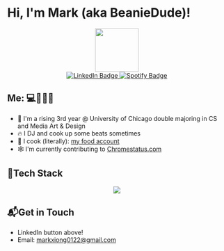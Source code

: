 
# Hi, I'm Mark (aka BeanieDude)! 

<div id="header" align="center">
  <img src="https://media.giphy.com/media/v1.Y2lkPTc5MGI3NjExeTJxeWRlM2hvOG51OGlvYnF3NGJ1NWhkeG55eHJxOXIycjNtaHhsdyZlcD12MV9naWZzX3NlYXJjaCZ0aWQ9MzI1OWE5ZDFiNWFiZTY1ZGFkODgyYmJiM2U0ZDk4MzU5MGU4NWQ0ZmZhZWExOGI2NmQ3MmIxNmY4ZDhkMjBhNyZjdD1n/S2IfEQqgWc0AH4r6Al/giphy.gif" width="100"/>
</div>
<div id="badges" align="center">
  <a href="https://www.linkedin.com/in/mark-xiong-356aa3210/">
    <img src="https://img.shields.io/badge/LinkedIn-blue?style=for-the-badge&logo=linkedin&logoColor=white" alt="LinkedIn Badge"/>
  </a>
  <a href="https://open.spotify.com/user/31ux5clqikgc43myleybajyd7nvu">
    <img src="https://img.shields.io/badge/Spotify-1DB954?style=for-the-badge&logo=spotify&logoColor=white" alt="Spotify Badge"/>
  </a>
</div>

## Me: 💻🎹👨‍🍳
- 🏫 I'm a rising 3rd year @ University of Chicago double majoring in CS and Media Art & Design
- 🔥 I DJ and cook up some beats sometimes
- 🥘 I cook (literally): [my food account](https://www.instagram.com/noodles_n_highball?igsh=MTJldzN2dWoxbGRvZg%3D%3D&utm_source=qr)
- 🕸️ I'm currently contributing to [Chromestatus.com](https://github.com/GoogleChrome/chromium-dashboard)

## 🚀Tech Stack

<p align="center">
  <a href="https://skillicons.dev">
    <img align="center" src="https://skillicons.dev/icons?i=python,java,javascript,typescript,c,cpp,cs,html,css,swift,sqlite,mysql,latex,react,redux,aws,gcp,azure,fastapi,mongodb,docker,git,github,anaconda,nodejs,npm,rollupjs,angular,flask,django,vscode,eclipse,emacs,linux,ubuntu,vim,lit,unity,processing,figma,abelton&theme=light" />
  </a>
</p>

## 📬Get in Touch
- LinkedIn button above!
- Email: markxiong0122@gmail.com
